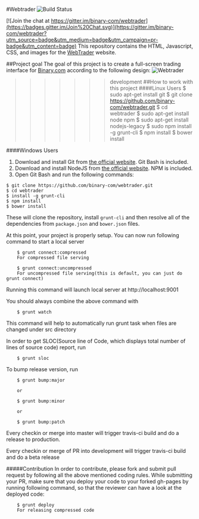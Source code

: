 #Webtrader ![Build Status](https://travis-ci.org/binary-com/webtrader.svg?branch=master)

[![Join the chat at https://gitter.im/binary-com/webtrader](https://badges.gitter.im/Join%20Chat.svg)](https://gitter.im/binary-com/webtrader?utm_source=badge&utm_medium=badge&utm_campaign=pr-badge&utm_content=badge)
This repository contains the HTML, Javascript, CSS, and images for the [WebTrader](http://binary-com.github.io/webtrader) website.

##Project goal
The goal of this project is to create a full-screen trading interface for [Binary.com](https://www.binary.com) according to the following design:
![Webtrader](https://banners.binary.com/misc/webtrader-layout.jpg)
 
>>>>>>> development
##How to work with this project
####Linux Users
        $ sudo apt-get install git
        $ git clone https://github.com/binary-com/webtrader.git
        $ cd webtrader
        $ sudo apt-get install node npm
        $ sudo apt-get install nodejs-legacy
        $ sudo npm install -g grunt-cli
        $ npm install
        $ bower install
    
####Windows Users
1.  Download and install Git from [the official website](https://git-scm.com/download). Git Bash is included.
2. Download and install NodeJS from [the official website](https://www.nodejs.org). NPM is included.
3. Open Git Bash and run the following commands:
```
$ git clone https://github.com/binary-com/webtrader.git
$ cd webtrader
$ install -g grunt-cli
$ npm install
$ bower install
```
These will clone the repository, install `grunt-cli` and then resolve all of the dependencies from `package.json` and `bower.json` files.

At this point, your project is properly setup. You can now run following command to start a local server
        
        $ grunt connect:compressed
        For compressed file serving

        $ grunt connect:uncompressed
        For uncompressed file serving(this is default, you can just do grunt connect)

Running this command will launch local server at http://localhost:9001

You should always combine the above command with 
        
        $ grunt watch
This command will help to automatically run grunt task when files are changed under src directory

In order to get SLOC(Source line of Code, which displays total number of lines of source code) report, run

        $ grunt sloc

To bump release version, run

        $ grunt bump:major

        or

        $ grunt bump:minor

        or

        $ grunt bump:patch

Every checkin or merge into master will trigger travis-ci build and do a release to production.

Every checkin or merge of PR into development will trigger travis-ci build and do a beta release

#####Contribution
In order to contribute, please fork and submit pull request by following all the above mentioned coding rules.
While submitting your PR, make sure that you deploy your code to your forked gh-pages by running following command, so that the reviewer can have a look at the deployed code:
    
        $ grunt deploy
        For releasing compressed code

